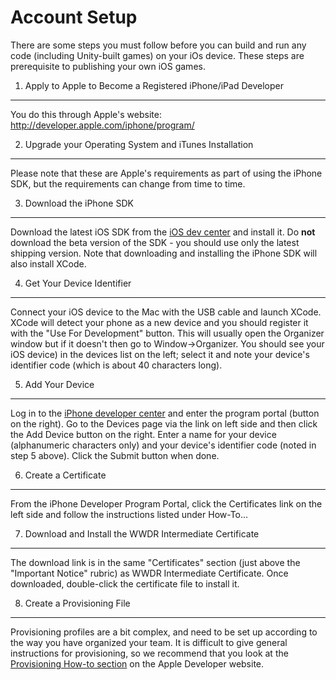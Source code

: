Account Setup
=============


There are some steps you must follow before you can build and run any code (including Unity-built games) on your iOs device.  These steps are prerequisite to publishing your own iOS games.

1. Apply to Apple to Become a Registered iPhone/iPad Developer
--------------------------------------------------------------

You do this through Apple's website: http://developer.apple.com/iphone/program/


2. Upgrade your Operating System and iTunes Installation
--------------------------------------------------------

Please note that these are Apple's requirements as part of using the iPhone SDK, but the requirements can change from time to time.

3. Download the iPhone SDK
--------------------------

Download the latest iOS SDK from the [iOS dev center](http://developer.apple.com/iphone.html) and install it.  Do __not__ download the beta version of the SDK - you should use only the latest shipping version. Note that downloading and installing the iPhone SDK will also install XCode.

4. Get Your Device Identifier
-----------------------------

Connect your iOS device to the Mac with the USB cable and launch XCode. XCode will detect your phone as a new device and you should register it with the "Use For Development" button. This will usually open the Organizer window but if it doesn't then go to Window->Organizer. You should see your iOS device) in the devices list on the left; select it and note your device's identifier code (which is about 40 characters long).

5. Add Your Device
------------------

Log in to the [iPhone developer center](http://developer.apple.com/iphone.html) and enter the program portal (button on the right). Go to the Devices page via the link on left side and then click the Add Device button on the right. Enter a name for your device (alphanumeric characters only) and your device's identifier code (noted in step 5 above).  Click the Submit button when done.

6. Create a Certificate
-----------------------

From the iPhone Developer Program Portal, click the Certificates link on the left side and follow the instructions listed under How-To...

7. Download and Install the WWDR Intermediate Certificate
---------------------------------------------------------

The download link is in the same "Certificates" section (just above the "Important Notice" rubric) as WWDR Intermediate Certificate.  Once downloaded, double-click the certificate file to install it.

8. Create a Provisioning File
-----------------------------

Provisioning profiles are a bit complex, and need to be set up according to the way you have organized your team.  It is difficult to give general instructions for provisioning, so we recommend that you look at the [Provisioning How-to section](http://developer.apple.com/iphone/manage/provisioningprofiles/howto.action.html) on the Apple Developer website.
